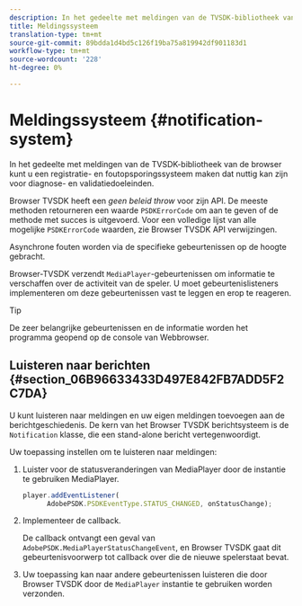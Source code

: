 ```yaml
---
description: In het gedeelte met meldingen van de TVSDK-bibliotheek van de browser kunt u een registratie- en foutopsporingssysteem maken dat nuttig kan zijn voor diagnose- en validatiedoeleinden.
title: Meldingssysteem
translation-type: tm+mt
source-git-commit: 89bdda1d4bd5c126f19ba75a819942df901183d1
workflow-type: tm+mt
source-wordcount: '228'
ht-degree: 0%

---
```



# Meldingssysteem {#notification-system}

In het gedeelte met meldingen van de TVSDK-bibliotheek van de browser kunt u een registratie- en foutopsporingssysteem maken dat nuttig kan zijn voor diagnose- en validatiedoeleinden.

<!--<a id="section_EC5DBE8DDA434B70A01FA2F3EF4618BD"></a>-->

Browser TVSDK heeft een *geen beleid throw* voor zijn API. De meeste methoden retourneren een waarde `PSDKErrorCode` om aan te geven of de methode met succes is uitgevoerd. Voor een volledige lijst van alle mogelijke `PSDKErrorCode` waarden, zie Browser TVSDK API verwijzingen.

Asynchrone fouten worden via de specifieke gebeurtenissen op de hoogte gebracht.

Browser-TVSDK verzendt `MediaPlayer`-gebeurtenissen om informatie te verschaffen over de activiteit van de speler. U moet gebeurtenislisteners implementeren om deze gebeurtenissen vast te leggen en erop te reageren.

>[!TIP]
>
>De zeer belangrijke gebeurtenissen en de informatie worden het programma geopend op de console van Webbrowser.

## Luisteren naar berichten {#section_06B96633433D497E842FB7ADD5F2C7DA}

U kunt luisteren naar meldingen en uw eigen meldingen toevoegen aan de berichtgeschiedenis. De kern van het Browser TVSDK berichtsysteem is de `Notification` klasse, die een stand-alone bericht vertegenwoordigt.

Uw toepassing instellen om te luisteren naar meldingen:

1. Luister voor de statusveranderingen van MediaPlayer door de instantie te gebruiken MediaPlayer.

   ```js
   player.addEventListener( 
         AdobePSDK.PSDKEventType.STATUS_CHANGED, onStatusChange);
   ```

1. Implementeer de callback.

   De callback ontvangt een geval van `AdobePSDK.MediaPlayerStatusChangeEvent`, en Browser TVSDK gaat dit gebeurtenisvoorwerp tot callback over die de nieuwe spelerstaat bevat.
1. Uw toepassing kan naar andere gebeurtenissen luisteren die door Browser TVSDK door de `MediaPlayer` instantie te gebruiken worden verzonden.

